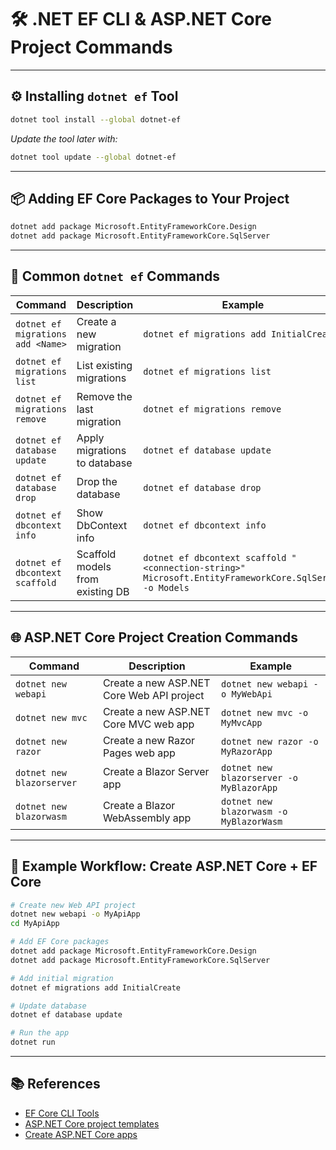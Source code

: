 # 🛠️ .NET EF CLI & ASP.NET Core Project Commands

---

## ⚙️ Installing `dotnet ef` Tool

```bash
dotnet tool install --global dotnet-ef
```

_Update the tool later with:_

```bash
dotnet tool update --global dotnet-ef
```

---

## 📦 Adding EF Core Packages to Your Project

```bash
dotnet add package Microsoft.EntityFrameworkCore.Design
dotnet add package Microsoft.EntityFrameworkCore.SqlServer
```

---

## 🔧 Common `dotnet ef` Commands

| Command                              | Description                                         | Example                                  |
|------------------------------------|-----------------------------------------------------|-----------------------------------------|
| `dotnet ef migrations add <Name>`  | Create a new migration                              | `dotnet ef migrations add InitialCreate` |
| `dotnet ef migrations list`         | List existing migrations                            | `dotnet ef migrations list`              |
| `dotnet ef migrations remove`       | Remove the last migration                           | `dotnet ef migrations remove`            |
| `dotnet ef database update`         | Apply migrations to database                        | `dotnet ef database update`              |
| `dotnet ef database drop`           | Drop the database                                  | `dotnet ef database drop`                |
| `dotnet ef dbcontext info`          | Show DbContext info                                | `dotnet ef dbcontext info`               |
| `dotnet ef dbcontext scaffold`      | Scaffold models from existing DB                    | `dotnet ef dbcontext scaffold "<connection-string>" Microsoft.EntityFrameworkCore.SqlServer -o Models` |

---

## 🌐 ASP.NET Core Project Creation Commands

| Command                                | Description                                      | Example                                  |
|--------------------------------------|-------------------------------------------------|-----------------------------------------|
| `dotnet new webapi`                   | Create a new ASP.NET Core Web API project       | `dotnet new webapi -o MyWebApi`          |
| `dotnet new mvc`                      | Create a new ASP.NET Core MVC web app            | `dotnet new mvc -o MyMvcApp`              |
| `dotnet new razor`                    | Create a new Razor Pages web app                  | `dotnet new razor -o MyRazorApp`          |
| `dotnet new blazorserver`             | Create a Blazor Server app                        | `dotnet new blazorserver -o MyBlazorApp` |
| `dotnet new blazorwasm`               | Create a Blazor WebAssembly app                   | `dotnet new blazorwasm -o MyBlazorWasm`  |

---

## 🧰 Example Workflow: Create ASP.NET Core + EF Core

```bash
# Create new Web API project
dotnet new webapi -o MyApiApp
cd MyApiApp

# Add EF Core packages
dotnet add package Microsoft.EntityFrameworkCore.Design
dotnet add package Microsoft.EntityFrameworkCore.SqlServer

# Add initial migration
dotnet ef migrations add InitialCreate

# Update database
dotnet ef database update

# Run the app
dotnet run
```

---

## 📚 References

- [EF Core CLI Tools](https://learn.microsoft.com/en-us/ef/core/cli/dotnet)
- [ASP.NET Core project templates](https://learn.microsoft.com/en-us/dotnet/core/tools/dotnet-new)
- [Create ASP.NET Core apps](https://learn.microsoft.com/en-us/aspnet/core/tutorials/first-web-api)

